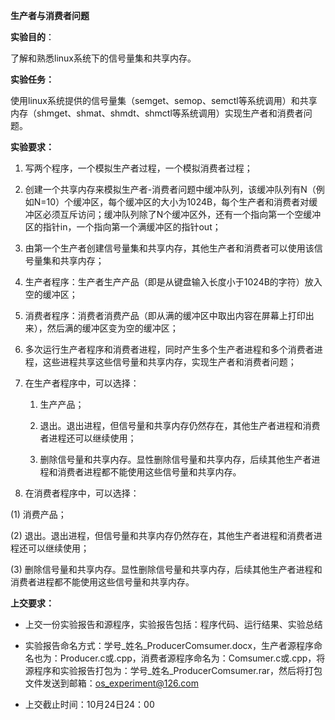 **生产者与消费者问题**

**实验目的**：

了解和熟悉linux系统下的信号量集和共享内存。

**实验任务：**

使用linux系统提供的信号量集（semget、semop、semctl等系统调用）和共享内存（shmget、shmat、shmdt、shmctl等系统调用）实现生产者和消费者问题。

**实验要求：**

1.  写两个程序，一个模拟生产者过程，一个模拟消费者过程；

2.  创建一个共享内存来模拟生产者-消费者问题中缓冲队列，该缓冲队列有N（例如N=10）个缓冲区，每个缓冲区的大小为1024B，每个生产者和消费者对缓冲区必须互斥访问；缓冲队列除了N个缓冲区外，还有一个指向第一个空缓冲区的指针in，一个指向第一个满缓冲区的指针out；

3.  由第一个生产者创建信号量集和共享内存，其他生产者和消费者可以使用该信号量集和共享内存；

4.  生产者程序：生产者生产产品（即是从键盘输入长度小于1024B的字符）放入空的缓冲区；

5.  消费者程序：消费者消费产品（即从满的缓冲区中取出内容在屏幕上打印出来），然后满的缓冲区变为空的缓冲区；

6.  多次运行生产者程序和消费者进程，同时产生多个生产者进程和多个消费者进程，这些进程共享这些信号量和共享内存，实现生产者和消费者问题；

7.  在生产者程序中，可以选择：

    1.  生产产品；

    2.  退出。退出进程，但信号量和共享内存仍然存在，其他生产者进程和消费者进程还可以继续使用；

    3.  删除信号量和共享内存。显性删除信号量和共享内存，后续其他生产者进程和消费者进程都不能使用这些信号量和共享内存。

8.  在消费者程序中，可以选择：

(1) 消费产品；

(2) 退出。退出进程，但信号量和共享内存仍然存在，其他生产者进程和消费者进程还可以继续使用；

(3) 删除信号量和共享内存。显性删除信号量和共享内存，后续其他生产者进程和消费者进程都不能使用这些信号量和共享内存。

**上交要求：**

-   上交一份实验报告和源程序，实验报告包括：程序代码、运行结果、实验总结

-   实验报告命名方式：学号_姓名_ProducerComsumer.docx，生产者源程序命名也为：Producer.c或.cpp，消费者源程序命名为：Comsumer.c或.cpp，将源程序和实验报告打包为：学号_姓名_ProducerComsumer.rar，然后将打包文件发送到邮箱：os_experiment@126.com

-   上交截止时间：10月24日24：00
